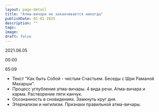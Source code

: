 ```yaml
---
layout: page-detail
title: "Атма-вичара не заканчивается никогда"
publishDate: 01-01-2025
description: ""
tags:
image:
draft: false
---
```


2021.06.05

00:00 

65:09 

* Текст "Как быть Собой - чистым Счастьем. Беседы с Шри Раманой Махарши".
* Процесс углубления атма-вичары. 4 вида речи. Атма-вичара и карма. Растворение пяти канчук.
* Осознанность в сновидениях. Замкнуть круг дня.
* Этернализм и нигилизм. Признаки правильной атма-вичары.

  
